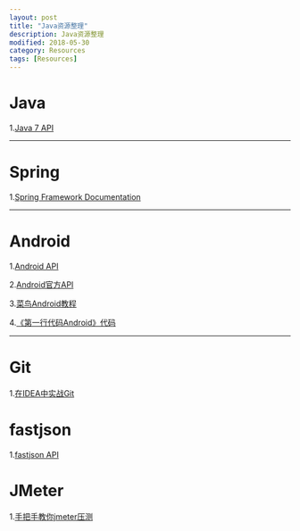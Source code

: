 ```yaml
---
layout: post
title: "Java资源整理"
description: Java资源整理
modified: 2018-05-30
category: Resources
tags: [Resources]
---
```


# Java

1.[Java 7 API](http://docs.oracle.com/javase/7/docs/api/)

<hr>

# Spring

1.[Spring Framework Documentation](https://docs.spring.io/spring/docs/current/spring-framework-reference/index.html)

<hr>

# Android

1.[Android API](http://www.android-doc.com/reference/packages.html)

2.[Android官方API](https://developer.android.google.cn/reference/packages.html)

3.[菜鸟Android教程](http://www.runoob.com/w3cnote/android-tutorial-intro.html)

4.[《第一行代码Android》代码](https://github.com/guolindev/booksource)

<hr>

# Git

1.[在IDEA中实战Git](https://blog.csdn.net/autfish/article/details/52513465)

# fastjson

1.[fastjson API](https://blog.csdn.net/wilsonke/article/details/37921571)

# JMeter

1.[手把手教你jmeter压测](https://www.cnblogs.com/by-dream/p/5611555.html)
